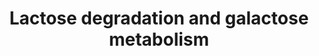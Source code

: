 ---
annotations:
- id: PW:0000042
  parent: classic metabolic pathway
  type: Pathway Ontology
  value: galactose metabolic pathway
- id: PW:0001364
  parent: classic metabolic pathway
  type: Pathway Ontology
  value: lactose degradation pathway
authors:
- J.Heckman
- MaintBot
- Ddigles
- Egonw
- Khanspers
- DeSl
- Marvin M2
- Eweitz
description: Based on http://pathway.yeastgenome.org/biocyc/
last-edited: 2021-05-07
organisms:
- Saccharomyces cerevisiae
redirect_from:
- /index.php/Pathway:WP546
- /instance/WP546
revision: null
schema-jsonld:
- '@context': https://schema.org/
  '@id': https://wikipathways.github.io/pathways/WP546.html
  '@type': Dataset
  creator:
    '@type': Organization
    name: WikiPathways
  description: Based on http://pathway.yeastgenome.org/biocyc/
  keywords:
  - ADP
  - ATP
  - Alpha-D-Galactose-1-Phosphate
  - GAL1
  - GAL10
  - GAL7
  - H2O
  - PGM1
  - PGM2
  - UDP-D-glucose
  - UDP-galactose
  - alpha-D-Galactose
  - beta-D-Glucose
  - beta-D-galactose
  - glucose-1-phosphate (closed form)
  - glucose-6-phosphate
  - glycolysis
  - lactose
  license: CC0
  name: Lactose degradation and galactose metabolism
seo: CreativeWork
title: Lactose degradation and galactose metabolism
wpid: WP546
---